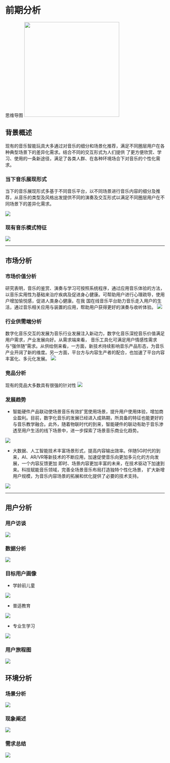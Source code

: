 # 前期分析
思维导图
<img src="img/2/6.png" width="300">


## **背景概述**

现有的音乐智能玩具大多通过对音乐的细分和场景化推荐，满足不同圈层用户在各种典型场景下的差异化需求。结合不同的交互形式为人们提供 了更方便欣赏、学习、使用的一条新途径，满足了各类人群、在各种环境场合下对音乐的个性化需求。



### 当下音乐展现形式
  当下的音乐展现形式多基于不同音乐平台，以不同场景进行音乐内容的细分及推荐，从音乐的类型及风格出发提供不同的演奏及交互形式以满足不同圈层用户在不同场景下的差异化需求。

<img src="img/2/4.png">

### 现有音乐模式特征

<img src="img/2/5.png">

------

## **市场分析**
### 市场价值分析
研究表明，音乐的鉴赏、演奏与学习可按照系统程序，通过应用音乐体验的方法，以音乐实用性为基础来治疗疾病及促进身心健康。可帮助用户进行心理疏导，使用户增加愉悦感，促进人类身心健康。在我 国在线音乐平台助力音乐走入用户的生活，通过音乐相关应用与装置的应用，帮助用户获得更好的演奏与收听体验。
<img src="img/2/7.png">

### 行业供需端分析
数字化音乐交互的发展为音乐行业发展注入新动力，数字化音乐深挖音乐价值满足用户需求，产业发展向好。从需求端来看， 音乐工具化可满足用户情感性需求与“强伴随”需求。从供给侧来看，一方面，新技术持续影响音乐产品形态，为音乐产业开阔了新的维度。另一方面，平台方与内容生产者的配合，也加速了平台内容丰富化、多元化发展。
<img src="img/2/8.png">


### 竞品分析
现有的竞品大多数具有很强的针对性
<img src="img/2/9.png">

### 发展趋势
- 智能硬件产品联动使场景音乐有效扩宽使用场景，提升用户使用体验，增加商业盈利。目前，数字化音乐的发展已经进入成熟期，所具备的特征也能更好的与音乐教学融合。此外，随着物联时代的到来，智能硬件的联动有助于音乐渗透至用户生活的线下场景中，进一步探索了场景音乐商业化趋势。
<img src="img/2/10.png">

- 大数据、人工智能技术丰富场景形式，提高内容输出效率。伴随5G时代的到来，AI、AR/VR等新技术的不断应用，加速促使音乐向更加多元化的方向发展，一个内容反馈更加 即时、场景内容更加丰富的未来，在技术驱动下加速到来。科技赋能音乐领域，完善全场景音乐布局打造独特个性化场景， 扩大新增用户规模，为音乐内容场景的拓展和优化提供了必要的技术支持。
<img src="img/2/11.png">

------

## **用户分析**
### 用户访谈
<img src="img/2/16.png">

### 数据分析
<img src="img/2/17.png">

### 目标用户画像
- 学龄前儿童
<img src="img/2/12.png">

- 普适教育
<img src="img/2/13.png">

- 专业生学习
<img src="img/2/14.png">

### 用户旅程图
<img src="img/2/15.png">

## **环境分析**

### 场景分析
<img src="img/2/18.png">

### 现象阐述
<img src="img/2/19.png">

### 需求总结
<img src="img/2/20.png">